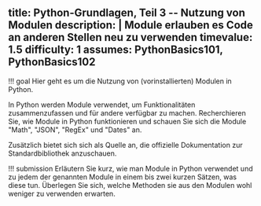 title: Python-Grundlagen, Teil 3 -- Nutzung von Modulen
description: |
  Module erlauben es Code an anderen Stellen neu zu verwenden
timevalue: 1.5
difficulty: 1
assumes: PythonBasics101, PythonBasics102
---
!!! goal
    Hier geht es um die Nutzung von (vorinstallierten) Modulen in Python.  

In Python werden Module verwendet, um Funktionalitäten zusammenzufassen und für andere
verfügbar zu machen. Recherchieren Sie, wie Module in Python funktionieren und schauen
Sie sich die Module "Math", "JSON", "RegEx" und "Dates" an.

Zusätzlich bietet sich sich als Quelle an, die offizielle Dokumentation zur Standardbibliothek
anzuschauen.


!!! submission
    Erläutern Sie kurz, wie man Module in Python verwendet und zu jedem der genannten
    Module in einem bis zwei kurzen Sätzen, was diese tun. Überlegen Sie sich, welche
    Methoden sie aus den Modulen wohl weniger zu verwenden erwarten.
